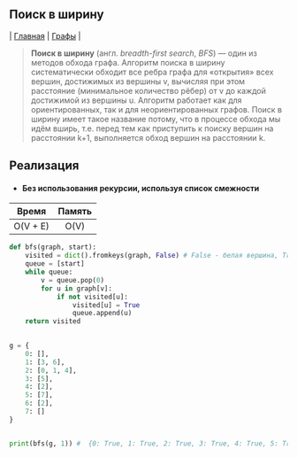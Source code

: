 Поиск в ширину
---------------
| [Главная](../../../README.md#Список-алгоритмов-[russian])
| [Графы](../../../README.md#Графы)
|

> **Поиск в ширину** (англ. _breadth-first search_, _BFS_) — один 
из методов обхода графа. Алгоритм поиска в ширину 
систематически обходит все ребра графа для «открытия» 
всех вершин, достижимых из вершины v, вычисляя при этом 
расстояние (минимальное количество рёбер) от v до каждой 
достижимой из вершины u. Алгоритм работает как для 
ориентированных, так и для неориентированных графов. 
Поиск в ширину имеет такое название потому, что в процессе 
обхода мы идём вширь, т.е. перед тем как приступить 
к поиску вершин на расстоянии k+1, выполняется обход 
вершин на расстоянии k.


Реализация
----------
* #### Без использования рекурсии, используя список смежности

|Время   |Память|
|:------:|:----:|
|O(V + E)|O(V)  |


```python
def bfs(graph, start):
    visited = dict().fromkeys(graph, False) # False - белая вершина, True - черная вершина
    queue = [start]
    while queue:
        v = queue.pop(0)
        for u in graph[v]:
            if not visited[u]:
                visited[u] = True
                queue.append(u)
    return visited

    
g = {
    0: [],
    1: [3, 6],
    2: [0, 1, 4],
    3: [5],
    4: [2],
    5: [7],
    6: [2],
    7: []
}


print(bfs(g, 1)) #  {0: True, 1: True, 2: True, 3: True, 4: True, 5: True, 6: True, 7: True}
```

